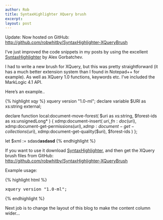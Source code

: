 ```yaml
---
author: Rob
title: SyntaxHighlighter XQuery brush
excerpt:
layout: post
---
```


Update: Now hosted on GitHub:  
<http://github.com/robwhitby/SyntaxHighlighter-XQueryBrush>

I’ve just improved the code snippets in my posts by using the excellent [SyntaxHighlighter][1] by Alex Gorbatchev.

I had to write a new brush for XQuery, but this was pretty straightforward (it has a much better extension system than I found in Notepad++ for example). As well as XQuery 1.0 functions, keywords etc. I’ve included the MarkLogic 4.1 API.

Here’s an example..

{% highlight xqy %}
xquery version "1.0-ml";
declare variable $URI as xs:string external;

declare function local:document-move-forest(
  $uri as xs:string, 
  $forest-ids as xs:unsignedLong*
)
{
  xdmp:document-insert(
    $uri,
    fn:doc($uri),
    xdmp:document-get-permissions($uri),
    xdmp:document-get-collections($uri),
    xdmp:document-get-quality($uri),
    $forest-ids
  )
};

let $xml :=
  <xml att="blah" att2="blah">
    sdasd**asdasd**
  </xml>
{% endhighlight %}

If you want to use it download [SyntaxHighlighter][2], and then get the XQuery brush files from GitHub:  
<http://github.com/robwhitby/SyntaxHighlighter-XQueryBrush>

Example usage:


{% highlight html %}
<script type="text/javascript" src="scripts/shCore.js"></script>
<script type="text/javascript" src="scripts/shBrushXQuery.js"></script>
<link type="text/css" rel="stylesheet" href="styles/shCore.css"/>
<link type="text/css" rel="stylesheet" href="styles/shThemeDefault.css"/>
<link type="text/css" rel="stylesheet" href="styles/shThemeXQuery.css"/>
<script type="text/javascript">
	SyntaxHighlighter.config.clipboardSwf = 'scripts/clipboard.swf';
	SyntaxHighlighter.all();
</script>

<pre class="brush: xquery;">xquery version "1.0-ml";</pre>
{% endhighlight %}    

Next job is to change the layout of this blog to make the content column wider...

 [1]: http://alexgorbatchev.com/wiki/SyntaxHighlighter
 [2]: http://alexgorbatchev.com/wiki/SyntaxHighlighter:Download